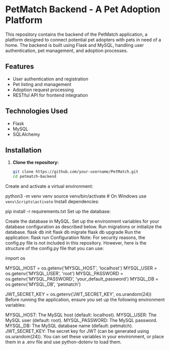 # PetMatch Backend - A Pet Adoption Platform

This repository contains the backend of the PetMatch application, a platform designed to connect potential pet adopters with pets in need of a home. The backend is built using Flask and MySQL, handling user authentication, pet management, and adoption processes.

## Features
- User authentication and registration
- Pet listing and management
- Adoption request processing
- RESTful API for frontend integration

## Technologies Used
- Flask
- MySQL
- SQLAlchemy

## Installation

1. **Clone the repository:**
   ```bash
   git clone https://github.com/your-username/PetMatch.git
   cd petmatch-backend
Create and activate a virtual environment:

python3 -m venv venv
source venv/bin/activate  # On Windows use `venv\Scripts\activate`
Install dependencies:

pip install -r requirements.txt
Set up the database:

Create the database in MySQL.
Set up the environment variables for your database configuration as described below.
Run migrations or initialize the database.
flask db init
flask db migrate
flask db upgrade
Run the application:
flask run
Configuration
Note: For security reasons, the config.py file is not included in this repository. However, here is the structure of the config.py file that you can use:

import os

MYSQL_HOST = os.getenv('MYSQL_HOST', 'localhost')
MYSQL_USER = os.getenv('MYSQL_USER', 'root')
MYSQL_PASSWORD = os.getenv('MYSQL_PASSWORD', 'your_default_password')
MYSQL_DB = os.getenv('MYSQL_DB', 'petmatch')

JWT_SECRET_KEY = os.getenv('JWT_SECRET_KEY', os.urandom(24))
Before running the application, ensure you set up the following environment variables:

MYSQL_HOST: The MySQL host (default: localhost).
MYSQL_USER: The MySQL user (default: root).
MYSQL_PASSWORD: The MySQL password.
MYSQL_DB: The MySQL database name (default: petmatch).
JWT_SECRET_KEY: The secret key for JWT (can be generated using os.urandom(24)).
You can set these variables in your environment, or place them in a .env file and use python-dotenv to load them.


